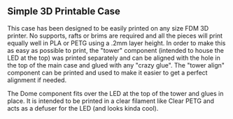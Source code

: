 ## Simple 3D Printable Case
This case has been designed to be easily printed on any size FDM 3D printer. No supports, rafts or brims are required and all the pieces will 
print equally well in PLA or PETG using a .2mm layer height. In order to make this as easy as possible to print, the "tower" component (intended to house the LED at the
top) was printed separately and can be aligned with the hole in the top of the main case and glued with any "crazy glue". The "tower align" component 
can be printed and used to make it easier to get a perfect alignment if needed.

The Dome component fits over the LED at the top of the tower and glues in place. It is intended to be printed in a clear filament like Clear PETG and
acts as a defuser for the LED (and looks kinda cool).

